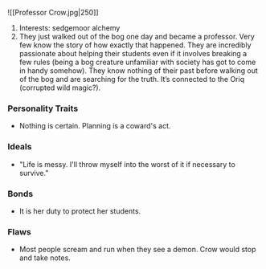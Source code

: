 ![[Professor Crow.jpg|250]]
1. Interests: sedgemoor alchemy
2. They just walked out of the bog one day and became a professor. Very few know the story of how exactly that happened. They are incredibly passionate about helping their students even if it involves breaking a few rules (being a bog creature unfamiliar with society has got to come in handy somehow). They know nothing of their past before walking out of the bog and are searching for the truth. It’s connected to the Oriq (corrupted wild magic?).
### Personality Traits
- Nothing is certain. Planning is a coward's act.
### Ideals
- "Life is messy. I'll throw myself into the worst of it if necessary to survive."
### Bonds
- It is her duty to protect her students.
### Flaws
- Most people scream and run when they see a demon. Crow would stop and take notes.